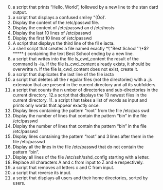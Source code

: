 0. a script that prints “Hello, World”, followed by a new line to the stan
dard output.
1. a script that displays a confused smiley "(Ôo)'.
2. Display the content of the /etc/passwd file.
3. Display the content of /etc/passwd an
d /etc/hosts
4. Display the last 10 lines of /etc/passwd
5. Display the first 10 lines of /etc/passwd 
6. A script that displays the third line of the fil
e iacta.
7. a shell script that creates a file named exactly \*\\'"Best School"\'\\*$\?\*\*\*\*\*:) containing the text Best School ending by a new line.
8. a script that writes into the file ls_cwd_content the result of the command ls -la. If the file ls_cwd_content already exists, it should be overwritte
n. If the file ls_cwd_content does not exist, create it.
9. a script that duplicates the last line of the file iacta
10. a script that deletes all the r
egular files (not the directories) with a .js extension that are present in the current directory and all its subfolders.
11.  a script that counts the n
umber of directories and sub-directories in the current directory. 
 12.a script that displays the 10 newest files in the current directory. 11. a script t
hat takes a list of words as input and prints only words that appear exactly once. 
13. Display lines containing the pattern “root” from the file /etc/pas
swd 
14. Display the number of lines that contain the pattern “bin” in the file /etc/passwd
15. Display the number of lines that contain the pattern “bin”
 in the file /etc/passwd 
16. Display lines containing the pattern “root” and 3 lines after them in the file /etc/passwd
17. Display all the lines in the
 file /etc/passwd that do not contain the pattern “bin”.
18. Display all lines of the file /etc/ssh/sshd_config starting with a letter.
19. Replace all 
characters A and c from input to Z and e respectively. 
20. a script that removes all letters c and C from input.
21. a script that reverse its input.
22. a script that displays all users and their home directories, sorted by users.